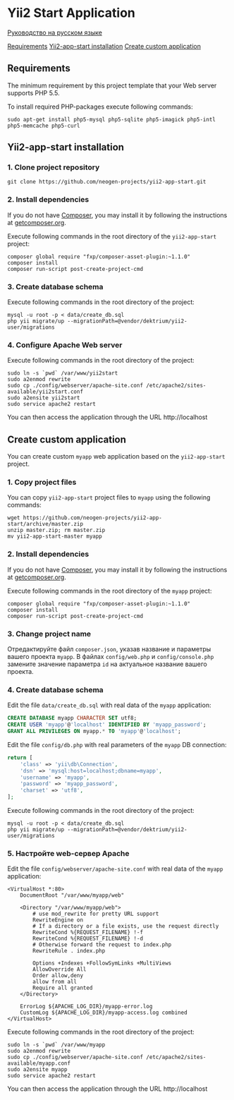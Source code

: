 Yii2 Start Application
======================

[Руководство на русском языке](README.ru.md)

[Requirements](#requirements)
[Yii2-app-start installation](#yii2-app-start-installation)
[Create custom application](#create-custom-application)

Requirements
------------

The minimum requirement by this project template that your Web server supports PHP 5.5.

To install required PHP-packages execute following commands:

~~~
sudo apt-get install php5-mysql php5-sqlite php5-imagick php5-intl php5-memcache php5-curl
~~~

Yii2-app-start installation
---------------------------

### 1. Clone project repository

~~~
git clone https://github.com/neogen-projects/yii2-app-start.git
~~~

### 2. Install dependencies

If you do not have [Composer](http://getcomposer.org/), you may install it by following the instructions
at [getcomposer.org](http://getcomposer.org/doc/00-intro.md#installation-nix).

Execute following commands in the root directory of the `yii2-app-start` project:

~~~
composer global require "fxp/composer-asset-plugin:~1.1.0"
composer install
composer run-script post-create-project-cmd
~~~

### 3. Create database schema

Execute following commands in the root directory of the project:
    
~~~
mysql -u root -p < data/create_db.sql
php yii migrate/up --migrationPath=@vendor/dektrium/yii2-user/migrations
~~~

### 4. Configure Apache Web server

Execute following commands in the root directory of the project:

~~~
sudo ln -s `pwd` /var/www/yii2start
sudo a2enmod rewrite
sudo cp ./config/webserver/apache-site.conf /etc/apache2/sites-available/yii2start.conf
sudo a2ensite yii2start
sudo service apache2 restart
~~~

You can then access the application through the URL http://localhost


Create custom application
-------------------------

You can create custom `myapp` web application based on the `yii2-app-start` project.

### 1. Copy project files

You can copy `yii2-app-start` project files to `myapp` using the following commands:

~~~
wget https://github.com/neogen-projects/yii2-app-start/archive/master.zip
unzip master.zip; rm master.zip
mv yii2-app-start-master myapp
~~~

### 2. Install dependencies

If you do not have [Composer](http://getcomposer.org/), you may install it by following the instructions
at [getcomposer.org](http://getcomposer.org/doc/00-intro.md#installation-nix).

Execute following commands in the root directory of the `myapp` project:

~~~
composer global require "fxp/composer-asset-plugin:~1.1.0"
composer install
composer run-script post-create-project-cmd
~~~

### 3. Change project name

Отредактируйте файл `composer.json`, указав название и параметры вашего проекта `myapp`.
В файлах `config/web.php` и `config/console.php` замените значение параметра `id` на
актуальное название вашего проекта.

### 4. Create database schema

Edit the file `data/create_db.sql` with real data of the `myapp` application:

```sql
CREATE DATABASE myapp CHARACTER SET utf8;
CREATE USER 'myapp'@'localhost' IDENTIFIED BY 'myapp_password';
GRANT ALL PRIVILEGES ON myapp.* TO 'myapp'@'localhost';
```

Edit the file `config/db.php` with real parameters of the `myapp` DB connection:

```php
return [
    'class' => 'yii\db\Connection',
    'dsn' => 'mysql:host=localhost;dbname=myapp',
    'username' => 'myapp',
    'password' => 'myapp_password',
    'charset' => 'utf8',
];
```

Execute following commands in the root directory of the project:
    
~~~
mysql -u root -p < data/create_db.sql
php yii migrate/up --migrationPath=@vendor/dektrium/yii2-user/migrations
~~~

### 5. Настройте web-сервер Apache

Edit the file `config/webserver/apache-site.conf` with real data of the `myapp` application:

```
<VirtualHost *:80>
    DocumentRoot "/var/www/myapp/web"

    <Directory "/var/www/myapp/web">
        # use mod_rewrite for pretty URL support
        RewriteEngine on
        # If a directory or a file exists, use the request directly
        RewriteCond %{REQUEST_FILENAME} !-f
        RewriteCond %{REQUEST_FILENAME} !-d
        # Otherwise forward the request to index.php
        RewriteRule . index.php

        Options +Indexes +FollowSymLinks +MultiViews
        AllowOverride All
        Order allow,deny
        allow from all
        Require all granted
    </Directory>

    ErrorLog ${APACHE_LOG_DIR}/myapp-error.log
    CustomLog ${APACHE_LOG_DIR}/myapp-access.log combined
</VirtualHost>
```

Execute following commands in the root directory of the project:

~~~
sudo ln -s `pwd` /var/www/myapp
sudo a2enmod rewrite
sudo cp ./config/webserver/apache-site.conf /etc/apache2/sites-available/myapp.conf
sudo a2ensite myapp
sudo service apache2 restart
~~~

You can then access the application through the URL http://localhost
